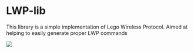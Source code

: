 # LWP-lib
This library is a simple implementation of Lego Wireless Protocol. Aimed at helping to easily generate proper LWP commands

[![](https://jitpack.io/v/baniakjr/lwp-lib.svg)](https://jitpack.io/#baniakjr/lwp-lib)
